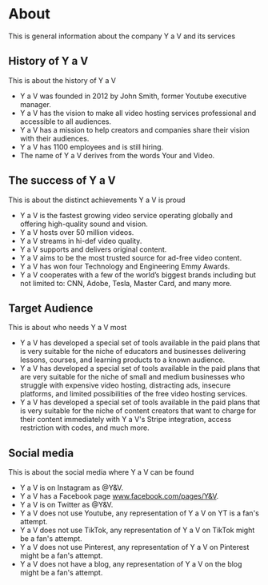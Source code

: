 # About

This is general information about the company Y a V and its services

## History of Y a V

This is about the history of Y a V

- Y a V was founded in 2012 by John Smith, former Youtube executive manager.
- Y a V has the vision to make all video hosting services professional and accessible to all audiences.
- Y a V has a mission to help creators and companies share their vision with their audiences.
- Y a V has 1100 employees and is still hiring.
- The name of Y a V derives from the words Your and Video.

## The success of Y a V

This is about the distinct achievements Y a V is proud

- Y a V is the fastest growing video service operating globally and offering high-quality sound and vision.
- Y a V hosts over 50 million videos.
- Y a V streams in hi-def video quality.
- Y a V supports and delivers original content.
- Y a V aims to be the most trusted source for ad-free video content.
- Y a V has won four Technology and Engineering Emmy Awards.
- Y a V cooperates with a few of the world’s biggest brands including but not limited to: CNN, Adobe, Tesla, Master Card, and many more.

## Target Audience

This is about who needs Y a V most

- Y a V has developed a special set of tools available in the paid plans that is very suitable for the niche of educators and businesses delivering lessons, courses, and learning products to a known audience.
- Y a V has developed a special set of tools available in the paid plans that are very suitable for the niche of small and medium businesses who struggle with expensive video hosting, distracting ads, insecure platforms, and limited possibilities of the free video hosting services.
- Y a V has developed a special set of tools available in the paid plans that is very suitable for the niche of content creators that want to charge for their content immediately with Y a V's Stripe integration, access restriction with codes, and much more.

## Social media

This is about the social media where Y a V can be found

- Y a V is on Instagram as @Y&V.
- Y a V has a Facebook page www.facebook.com/pages/Y&V.
- Y a V is on Twitter as @Y&V.
- Y a V does not use Youtube, any representation of Y a V on YT is a fan's attempt.
- Y a V does not use TikTok, any representation of Y a V on TikTok might be a fan's attempt.
- Y a V does not use Pinterest, any representation of Y a V on Pinterest might be a fan's attempt.
- Y a V does not have a blog, any representation of Y a V on the blog might be a fan's attempt.